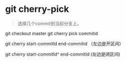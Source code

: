 # git cherry-pick
> 选择几个commit到当前分支上。

git checkout master
git cherry pick commitid

git cherry start-commitId  end-commitid  （左边是开区间）

git cherry start-commitId^ end-commitId   (左边是闭区间)
